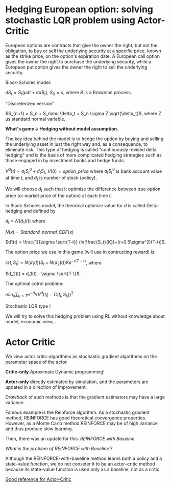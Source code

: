# Hedging European option: solving stochastic LQR problem using Actor-Critic

European options are contracts that give the owner the right, but not the obligation, to buy or sell the underlying security at a specific price, known as the strike price, on the option's expiration date. A European call option gives the owner the right to purchase the underlying security, while a European put option gives the owner the right to sell the underlying security.


Black-Scholes model:

$dS_t = S_t(\mu dt+\sigma dB_t)$, $S_0=s$, where $B$ is a Brownian process.

"Discreterized version"

$S_{n+1} =  S_n + S_n\mu \delta_t + S_n \sigma Z \sqrt{\delta_t}$, where $Z$ us standard normal variable.

**What's game-> Hedging without model assumption.**

The key idea behind the model is to hedge the option by buying and selling the underlying asset in just the right way and, as a consequence, to eliminate risk. This type of hedging is called "continuously revised delta hedging" and is the basis of more complicated hedging strategies such as those engaged in by investment banks and hedge funds.

$V^d(t) =  a_t S^0_t + d_t S_t$, $V(0) = option\_price$ where $a_t S^0_t$ is bank account value at time $t$, and $d_t$ is number of stock (policy).

We will choose $d_t$ such that it optimize the difference between true option price (or market price of the option) at each time $t$. 

In Black-Scholes model, the theorical optimize value for $d$ is called Delta-hedging and defined by

$d_t= N(d_1(t))$ where

$N(x) = Standard\_normal\_CDF(x)$

$d1(t) = \frac{1}{\sigma \sqrt{T-t}} (ln(\frac{S_t}{K})+(r+0.5\sigma^2)(T-t))$.

The option price we use in this game (will use in contructing reward) is:

$c(t,S_t) = N(d_1(t))S_t + N(d_2(t)) K e^{-r(T-t)}$, where

$d_2(t) = d_1(t) - \sigma \sqrt{T-t}$.

The optimal cotrol problem:

$min_d\sum_{t_i \leq T} e^{-rt_i}(V^d(t_i) - C(t_i,S_{t_i}))^2$

Stochastic LQR type !

We will try to solve this hedging problem using RL without knowledge about model, economic view,...

# Actor Critic


We view actor critic-algorithms as stochastic gradient algorithms on the parameter
space of the actor. 

**Critic-only** Aproximate Dynamic programming!

**Actor-only**   directly
estimated by simulation, and the parameters are updated in a direction of
improvement.  

*Drawback* of such methods is that the
gradient estimators may have a large variance. 

Famous example is the Reinforce algorithm: As a stochastic gradient method, REINFORCE has good theoretical convergence properties.
 However, as a Monte Carlo method REINFORCE may be of high variance and thus produce slow learning.

 Then, there was an update for this: *REINFORCE with Baseline*

*What is the problem of*  *REINFORCE with Baseline* ?

 Although the REINFORCE-with-baseline method learns both a policy and a state-value function, we do not consider it to be an actor–critic method because its state-value function is used only as a baseline, not as a critic.


[Good reference for Actor-Critic](http://rail.eecs.berkeley.edu/deeprlcourse-fa17/f17docs/lecture_5_actor_critic_pdf.pdf)
